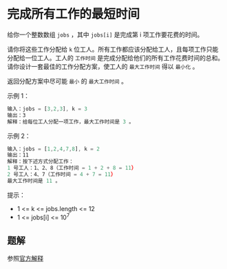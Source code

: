# 完成所有工作的最短时间

给你一个整数数组 `jobs` ，其中 `jobs[i]` 是完成第 i 项工作要花费的时间。

请你将这些工作分配给 `k` 位工人。所有工作都应该分配给工人，且每项工作只能分配给一位工人。工人的 `工作时间` 是完成分配给他们的所有工作花费时间的总和。请你设计一套最佳的工作分配方案，使工人的 `最大工作时间` 得以 `最小化` 。

返回分配方案中尽可能 `最小` 的 `最大工作时间` 。

示例 1：

```ts
输入：jobs = [3,2,3], k = 3
输出：3
解释：给每位工人分配一项工作，最大工作时间是 3 。
```

示例 2：

```ts
输入：jobs = [1,2,4,7,8], k = 2
输出：11
解释：按下述方式分配工作：
1 号工人：1、2、8（工作时间 = 1 + 2 + 8 = 11）
2 号工人：4、7（工作时间 = 4 + 7 = 11）
最大工作时间是 11 。
```

提示：

- 1 <= k <= jobs.length <= 12
- 1 <= jobs[i] <= 10<sup>7</sup>

## 题解

参照[官方解释](https://leetcode-cn.com/problems/find-minimum-time-to-finish-all-jobs/solution/wan-cheng-suo-you-gong-zuo-de-zui-duan-s-hrhu/)
